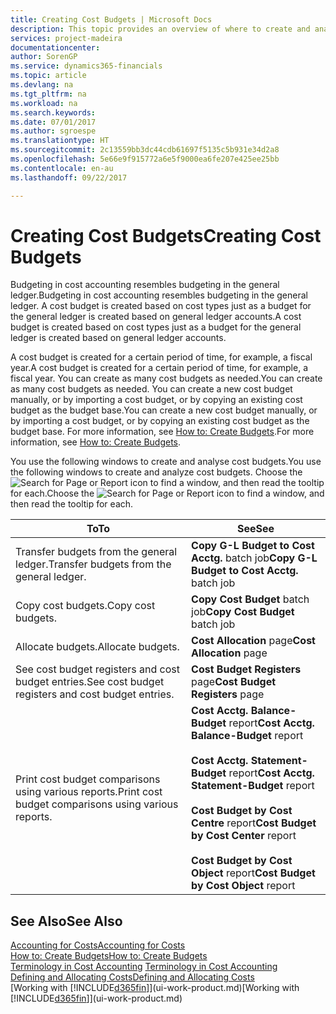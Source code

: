 ```yaml
---
title: Creating Cost Budgets | Microsoft Docs
description: This topic provides an overview of where to create and analyse cost budgets.
services: project-madeira
documentationcenter: 
author: SorenGP
ms.service: dynamics365-financials
ms.topic: article
ms.devlang: na
ms.tgt_pltfrm: na
ms.workload: na
ms.search.keywords: 
ms.date: 07/01/2017
ms.author: sgroespe
ms.translationtype: HT
ms.sourcegitcommit: 2c13559bb3dc44cdb61697f5135c5b931e34d2a8
ms.openlocfilehash: 5e66e9f915772a6e5f9000ea6fe207e425ee25bb
ms.contentlocale: en-au
ms.lasthandoff: 09/22/2017

---
```

# <a name="creating-cost-budgets"></a><span data-ttu-id="f1f58-103">Creating Cost Budgets</span><span class="sxs-lookup"><span data-stu-id="f1f58-103">Creating Cost Budgets</span></span>
<span data-ttu-id="f1f58-104">Budgeting in cost accounting resembles budgeting in the general ledger.</span><span class="sxs-lookup"><span data-stu-id="f1f58-104">Budgeting in cost accounting resembles budgeting in the general ledger.</span></span> <span data-ttu-id="f1f58-105">A cost budget is created based on cost types just as a budget for the general ledger is created based on general ledger accounts.</span><span class="sxs-lookup"><span data-stu-id="f1f58-105">A cost budget is created based on cost types just as a budget for the general ledger is created based on general ledger accounts.</span></span>  

<span data-ttu-id="f1f58-106">A cost budget is created for a certain period of time, for example, a fiscal year.</span><span class="sxs-lookup"><span data-stu-id="f1f58-106">A cost budget is created for a certain period of time, for example, a fiscal year.</span></span> <span data-ttu-id="f1f58-107">You can create as many cost budgets as needed.</span><span class="sxs-lookup"><span data-stu-id="f1f58-107">You can create as many cost budgets as needed.</span></span> <span data-ttu-id="f1f58-108">You can create a new cost budget manually, or by importing a cost budget, or by copying an existing cost budget as the budget base.</span><span class="sxs-lookup"><span data-stu-id="f1f58-108">You can create a new cost budget manually, or by importing a cost budget, or by copying an existing cost budget as the budget base.</span></span> <span data-ttu-id="f1f58-109">For more information, see [How to: Create Budgets](finance-how-create-budgets.md).</span><span class="sxs-lookup"><span data-stu-id="f1f58-109">For more information, see [How to: Create Budgets](finance-how-create-budgets.md).</span></span>

<span data-ttu-id="f1f58-110">You use the following windows to create and analyse cost budgets.</span><span class="sxs-lookup"><span data-stu-id="f1f58-110">You use the following windows to create and analyze cost budgets.</span></span> <span data-ttu-id="f1f58-111">Choose the ![Search for Page or Report](media/ui-search/search_small.png "Search for Page or Report icon") icon to find a window, and then read the tooltip for each.</span><span class="sxs-lookup"><span data-stu-id="f1f58-111">Choose the ![Search for Page or Report](media/ui-search/search_small.png "Search for Page or Report icon") icon to find a window, and then read the tooltip for each.</span></span>

|<span data-ttu-id="f1f58-112">To</span><span class="sxs-lookup"><span data-stu-id="f1f58-112">To</span></span>|<span data-ttu-id="f1f58-113">See</span><span class="sxs-lookup"><span data-stu-id="f1f58-113">See</span></span>|  
|--------|---------|  
|<span data-ttu-id="f1f58-114">Transfer budgets from the general ledger.</span><span class="sxs-lookup"><span data-stu-id="f1f58-114">Transfer budgets from the general ledger.</span></span>|<span data-ttu-id="f1f58-115">**Copy G-L Budget to Cost Acctg.** batch job</span><span class="sxs-lookup"><span data-stu-id="f1f58-115">**Copy G-L Budget to Cost Acctg.** batch job</span></span>|  
|<span data-ttu-id="f1f58-116">Copy cost budgets.</span><span class="sxs-lookup"><span data-stu-id="f1f58-116">Copy cost budgets.</span></span>|<span data-ttu-id="f1f58-117">**Copy Cost Budget** batch job</span><span class="sxs-lookup"><span data-stu-id="f1f58-117">**Copy Cost Budget** batch job</span></span>|  
|<span data-ttu-id="f1f58-118">Allocate budgets.</span><span class="sxs-lookup"><span data-stu-id="f1f58-118">Allocate budgets.</span></span>|<span data-ttu-id="f1f58-119">**Cost Allocation** page</span><span class="sxs-lookup"><span data-stu-id="f1f58-119">**Cost Allocation** page</span></span>|  
|<span data-ttu-id="f1f58-120">See cost budget registers and cost budget entries.</span><span class="sxs-lookup"><span data-stu-id="f1f58-120">See cost budget registers and cost budget entries.</span></span>|<span data-ttu-id="f1f58-121">**Cost Budget Registers** page</span><span class="sxs-lookup"><span data-stu-id="f1f58-121">**Cost Budget Registers** page</span></span>|  
|<span data-ttu-id="f1f58-122">Print cost budget comparisons using various reports.</span><span class="sxs-lookup"><span data-stu-id="f1f58-122">Print cost budget comparisons using various reports.</span></span>|<span data-ttu-id="f1f58-123">**Cost Acctg. Balance-Budget** report</span><span class="sxs-lookup"><span data-stu-id="f1f58-123">**Cost Acctg. Balance-Budget** report</span></span><br /><br /> <span data-ttu-id="f1f58-124">**Cost Acctg. Statement-Budget** report</span><span class="sxs-lookup"><span data-stu-id="f1f58-124">**Cost Acctg. Statement-Budget** report</span></span><br /><br /> <span data-ttu-id="f1f58-125">**Cost Budget by Cost Centre** report</span><span class="sxs-lookup"><span data-stu-id="f1f58-125">**Cost Budget by Cost Center** report</span></span><br /><br /> <span data-ttu-id="f1f58-126">**Cost Budget by Cost Object** report</span><span class="sxs-lookup"><span data-stu-id="f1f58-126">**Cost Budget by Cost Object** report</span></span>|  

## <a name="see-also"></a><span data-ttu-id="f1f58-127">See Also</span><span class="sxs-lookup"><span data-stu-id="f1f58-127">See Also</span></span>  
[<span data-ttu-id="f1f58-128">Accounting for Costs</span><span class="sxs-lookup"><span data-stu-id="f1f58-128">Accounting for Costs</span></span>](finance-manage-cost-accounting.md)  
[<span data-ttu-id="f1f58-129">How to: Create Budgets</span><span class="sxs-lookup"><span data-stu-id="f1f58-129">How to: Create Budgets</span></span>](finance-how-create-budgets.md)  
<span data-ttu-id="f1f58-130">[Terminology in Cost Accounting](finance-terminology-in-cost-accounting.md) </span><span class="sxs-lookup"><span data-stu-id="f1f58-130">[Terminology in Cost Accounting](finance-terminology-in-cost-accounting.md) </span></span>  
[<span data-ttu-id="f1f58-131">Defining and Allocating Costs</span><span class="sxs-lookup"><span data-stu-id="f1f58-131">Defining and Allocating Costs</span></span>](finance-define-and-allocate-costs.md)  
<span data-ttu-id="f1f58-132">[Working with [!INCLUDE[d365fin](includes/d365fin_md.md)]](ui-work-product.md)</span><span class="sxs-lookup"><span data-stu-id="f1f58-132">[Working with [!INCLUDE[d365fin](includes/d365fin_md.md)]](ui-work-product.md)</span></span>

